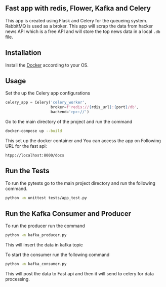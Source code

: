 ## Fast app with redis, Flower, Kafka and Celery

This app is created using Flask and Celery for the queueing system. RabbitMQ is used as a broker. This app will scrap the data from hacker news API which is a free API and will store the top news data in a local `.db` file.

## Installation

Install the  [Docker](https://docs.docker.com/engine/install/) according to your OS.

## Usage
Set the up the Celery app configurations
```python
celery_app = Celery('celery_worker',
                    broker=f'redis://{rdis_url}:{port}/db',
                    backend='rpc://')

```
Go to the main directory of the project and run the command
```bash
docker-compose up --build
```
This set up the docker container and You can access the app on Following URL for the fast api:
```
htpp://localhost:8000/docs
```

## Run the Tests

To run the pytests go to the main project directory and run the following command.
```bash
python -m unittest tests/app_test.py
```
## Run the Kafka Consumer and Producer

To run the producer run the command
```bash
python -m kafka_producer.py
```
This will insert the data in kafka topic

To start the consumer run the following command
```bash
python -m kafka_consumer.py
```
This will post the data to Fast api and then it will send to celery for data processing.